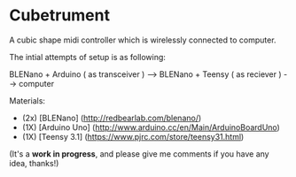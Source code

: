 # Cubetrument

A cubic shape midi controller which is wirelessly connected to computer.

The intial attempts of setup is as following:

  BLENano + Arduino ( as transceiver ) --> BLENano + Teensy ( as reciever ) --> computer

Materials:
* (2x) [BLENano] (http://redbearlab.com/blenano/)
* (1X) [Arduino Uno] (http://www.arduino.cc/en/Main/ArduinoBoardUno)
* (1X) [Teensy 3.1] (https://www.pjrc.com/store/teensy31.html)

(It's a **work in progress**, and please give me comments if you have any idea, thanks!)
